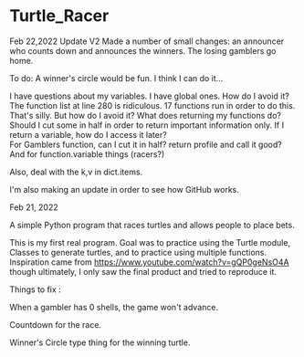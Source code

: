 # Turtle_Racer
Feb 22,2022 Update V2
Made a number of small changes: an announcer who counts down and announces the winners. The losing gamblers go home. 

To do: 
A winner's circle would be fun. I think I can do it...

I have questions about my variables.  I have global ones.   How do I avoid it?  
The function list at line 280 is ridiculous. 17 functions run in order to do this.  
That's silly.  But how do I avoid it?
What does returning my functions do?  Should I cut some in half in order to return important information only.
If I return a variable, how do I access it later?   
For Gamblers function, can I cut it in half? return profile and call it good?  
And for function.variable things (racers?)

Also, deal with the k,v in dict.items.

I'm also making an update in order to see how GitHub works.  

Feb 21, 2022

A simple Python program that races turtles and allows people to place bets. 

This is my first real program.  Goal was to practice using the Turtle module, Classes to generate turtles, and to practice using multiple functions.  Inspiration came from https://www.youtube.com/watch?v=gQP0geNsO4A though ultimately, I only saw the final product and tried to reproduce it.  

Things to fix : 

When a gambler has 0 shells, the game won't advance. 

Countdown for the race. 

Winner's Circle type thing for the winning turtle.



